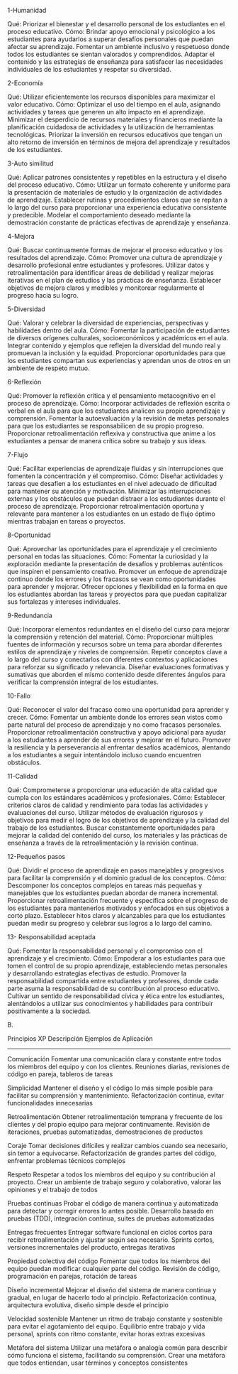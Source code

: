 1-Humanidad

Qué: Priorizar el bienestar y el desarrollo personal de los estudiantes en el proceso educativo.
Cómo: Brindar apoyo emocional y psicológico a los estudiantes para ayudarlos a superar desafíos personales que puedan afectar su aprendizaje.
Fomentar un ambiente inclusivo y respetuoso donde todos los estudiantes se sientan valorados y comprendidos.
Adaptar el contenido y las estrategias de enseñanza para satisfacer las necesidades individuales de los estudiantes y respetar su diversidad.

2-Economía

Qué: Utilizar eficientemente los recursos disponibles para maximizar el valor educativo.
Cómo: Optimizar el uso del tiempo en el aula, asignando actividades y tareas que generen un alto impacto en el aprendizaje.
Minimizar el desperdicio de recursos materiales y financieros mediante la planificación cuidadosa de actividades y la utilización de herramientas tecnológicas.
Priorizar la inversión en recursos educativos que tengan un alto retorno de inversión en términos de mejora del aprendizaje y resultados de los estudiantes.

3-Auto similitud

Qué: Aplicar patrones consistentes y repetibles en la estructura y el diseño del proceso educativo.
Cómo: Utilizar un formato coherente y uniforme para la presentación de materiales de estudio y la organización de actividades de aprendizaje.
Establecer rutinas y procedimientos claros que se repitan a lo largo del curso para proporcionar una experiencia educativa consistente y predecible.
Modelar el comportamiento deseado mediante la demostración constante de prácticas efectivas de aprendizaje y enseñanza.

4-Mejora

Qué: Buscar continuamente formas de mejorar el proceso educativo y los resultados del aprendizaje.
Cómo: Promover una cultura de aprendizaje y desarrollo profesional entre estudiantes y profesores.
Utilizar datos y retroalimentación para identificar áreas de debilidad y realizar mejoras iterativas en el plan de estudios y las prácticas de enseñanza.
Establecer objetivos de mejora claros y medibles y monitorear regularmente el progreso hacia su logro.

5-Diversidad

Qué: Valorar y celebrar la diversidad de experiencias, perspectivas y habilidades dentro del aula.
Cómo: Fomentar la participación de estudiantes de diversos orígenes culturales, socioeconómicos y académicos en el aula.
Integrar contenido y ejemplos que reflejen la diversidad del mundo real y promuevan la inclusión y la equidad.
Proporcionar oportunidades para que los estudiantes compartan sus experiencias y aprendan unos de otros en un ambiente de respeto mutuo.

6-Reflexión

Qué: Promover la reflexión crítica y el pensamiento metacognitivo en el proceso de aprendizaje.
Cómo: Incorporar actividades de reflexión escrita o verbal en el aula para que los estudiantes analicen su propio aprendizaje y comprensión.
Fomentar la autoevaluación y la revisión de metas personales para que los estudiantes se responsabilicen de su propio progreso.
Proporcionar retroalimentación reflexiva y constructiva que anime a los estudiantes a pensar de manera crítica sobre su trabajo y sus ideas.

7-Flujo

Qué: Facilitar experiencias de aprendizaje fluidas y sin interrupciones que fomenten la concentración y el compromiso.
Cómo: Diseñar actividades y tareas que desafíen a los estudiantes en el nivel adecuado de dificultad para mantener su atención y motivación.
Minimizar las interrupciones externas y los obstáculos que puedan distraer a los estudiantes durante el proceso de aprendizaje.
Proporcionar retroalimentación oportuna y relevante para mantener a los estudiantes en un estado de flujo óptimo mientras trabajan en tareas o proyectos.

8-Oportunidad

Qué: Aprovechar las oportunidades para el aprendizaje y el crecimiento personal en todas las situaciones.
Cómo: Fomentar la curiosidad y la exploración mediante la presentación de desafíos y problemas auténticos que inspiren el pensamiento creativo.
Promover un enfoque de aprendizaje continuo donde los errores y los fracasos se vean como oportunidades para aprender y mejorar.
Ofrecer opciones y flexibilidad en la forma en que los estudiantes abordan las tareas y proyectos para que puedan capitalizar sus fortalezas y intereses individuales.

9-Redundancia

Qué: Incorporar elementos redundantes en el diseño del curso para mejorar la comprensión y retención del material.
Cómo: Proporcionar múltiples fuentes de información y recursos sobre un tema para abordar diferentes estilos de aprendizaje y niveles de comprensión.
Repetir conceptos clave a lo largo del curso y conectarlos con diferentes contextos y aplicaciones para reforzar su significado y relevancia.
Diseñar evaluaciones formativas y sumativas que aborden el mismo contenido desde diferentes ángulos para verificar la comprensión integral de los estudiantes.

10-Fallo

Qué: Reconocer el valor del fracaso como una oportunidad para aprender y crecer.
Cómo: Fomentar un ambiente donde los errores sean vistos como parte natural del proceso de aprendizaje y no como fracasos personales.
Proporcionar retroalimentación constructiva y apoyo adicional para ayudar a los estudiantes a aprender de sus errores y mejorar en el futuro.
Promover la resiliencia y la perseverancia al enfrentar desafíos académicos, alentando a los estudiantes a seguir intentándolo incluso cuando encuentren obstáculos.

11-Calidad

Qué: Comprometerse a proporcionar una educación de alta calidad que cumpla con los estándares académicos y profesionales.
Cómo: Establecer criterios claros de calidad y rendimiento para todas las actividades y evaluaciones del curso.
Utilizar métodos de evaluación rigurosos y objetivos para medir el logro de los objetivos de aprendizaje y la calidad del trabajo de los estudiantes.
Buscar constantemente oportunidades para mejorar la calidad del contenido del curso, los materiales y las prácticas de enseñanza a través de la retroalimentación y la revisión continua.

12-Pequeños pasos

Qué: Dividir el proceso de aprendizaje en pasos manejables y progresivos para facilitar la comprensión y el dominio gradual de los conceptos.
Cómo: Descomponer los conceptos complejos en tareas más pequeñas y manejables que los estudiantes puedan abordar de manera incremental.
Proporcionar retroalimentación frecuente y específica sobre el progreso de los estudiantes para mantenerlos motivados y enfocados en sus objetivos a corto plazo.
Establecer hitos claros y alcanzables para que los estudiantes puedan medir su progreso y celebrar sus logros a lo largo del camino.

13- Responsabilidad aceptada

Qué: Fomentar la responsabilidad personal y el compromiso con el aprendizaje y el crecimiento.
Cómo: Empoderar a los estudiantes para que tomen el control de su propio aprendizaje, estableciendo metas personales y desarrollando estrategias efectivas de estudio.
Promover la responsabilidad compartida entre estudiantes y profesores, donde cada parte asuma la responsabilidad de su contribución al proceso educativo.
Cultivar un sentido de responsabilidad cívica y ética entre los estudiantes, alentándolos a utilizar sus conocimientos y habilidades para contribuir positivamente a la sociedad.

B.

Principios XP                               Descripción                                                                                                        Ejemplos de Aplicación
-------------------------------------------------------------------------------------------------------------------   -------------------------------------------------------------------------------
Comunicación                               Fomentar una comunicación clara y constante entre todos los miembros del equipo y con los clientes.                Reuniones diarias, revisiones de código en pareja, tableros de tareas
                                        
Simplicidad                                Mantener el diseño y el código lo más simple posible para facilitar su comprensión y mantenimiento.                Refactorización continua, evitar funcionalidades innecesarias
                                        
Retroalimentación                          Obtener retroalimentación temprana y frecuente de los clientes y del propio equipo para mejorar continuamente.     Revisión de iteraciones, pruebas automatizadas, demostraciones de productos
                                        
Coraje                                     Tomar decisiones difíciles y realizar cambios cuando sea necesario, sin temor a equivocarse.                       Refactorización de grandes partes del código, enfrentar problemas técnicos complejos
                                        
Respeto                                    Respetar a todos los miembros del equipo y su contribución al proyecto.                                           Crear un ambiente de trabajo seguro y colaborativo, valorar las opiniones y el trabajo de todos
                                        
Pruebas continuas                          Probar el código de manera continua y automatizada para detectar y corregir errores lo antes posible.             Desarrollo basado en pruebas (TDD), integración continua, suites de pruebas automatizadas
                                        
Entregas frecuentes                        Entregar software funcional en ciclos cortos para recibir retroalimentación y ajustar según sea necesario.        Sprints cortos, versiones incrementales del producto, entregas iterativas
                                        
Propiedad colectiva del código             Fomentar que todos los miembros del equipo puedan modificar cualquier parte del código.                          Revisión de código, programación en parejas, rotación de tareas
                                        
Diseño incremental                         Mejorar el diseño del sistema de manera continua y gradual, en lugar de hacerlo todo al principio.                Refactorización continua, arquitectura evolutiva, diseño simple desde el principio
                                        
Velocidad sostenible                       Mantener un ritmo de trabajo constante y sostenible para evitar el agotamiento del equipo.                        Equilibrio entre trabajo y vida personal, sprints con ritmo constante, evitar horas extras excesivas
                                        
Metáfora del sistema                       Utilizar una metáfora o analogía común para describir cómo funciona el sistema, facilitando su comprensión.      Crear una metáfora que todos entiendan, usar términos y conceptos consistentes
